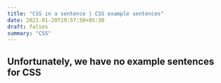```yaml
---
title: "CSS in a sentence | CSS example sentences"
date: 2021-01-20T19:57:50+05:30
draft: falses
summary: "CSS"
---
```

## Unfortunately, we have no example sentences for CSS                 
